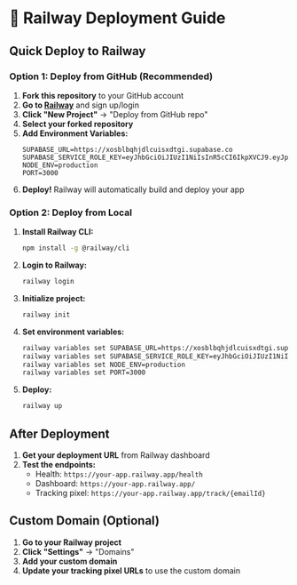 # 🚂 Railway Deployment Guide

## Quick Deploy to Railway

### Option 1: Deploy from GitHub (Recommended)

1. **Fork this repository** to your GitHub account
2. **Go to [Railway](https://railway.app)** and sign up/login
3. **Click "New Project"** → "Deploy from GitHub repo"
4. **Select your forked repository**
5. **Add Environment Variables:**
   ```
   SUPABASE_URL=https://xosblbqhjdlcuisxdtgi.supabase.co
   SUPABASE_SERVICE_ROLE_KEY=eyJhbGciOiJIUzI1NiIsInR5cCI6IkpXVCJ9.eyJpc3MiOiJzdXBhYmFzZSIsInJlZiI6Inhvc2JsYnFoamRsY3Vpc3hkdGdpIiwicm9sZSI6InNlcnZpY2Vfcm9sZSIsImlhdCI6MTc1Mzg3MTM3MiwiZXhwIjoyMDY5NDQ3MzcyfQ.Jh9PJr8uRPSZpWugqmFMTR1n7mywrrcYxZ3yUBWbg3Q
   NODE_ENV=production
   PORT=3000
   ```
6. **Deploy!** Railway will automatically build and deploy your app

### Option 2: Deploy from Local

1. **Install Railway CLI:**
   ```bash
   npm install -g @railway/cli
   ```

2. **Login to Railway:**
   ```bash
   railway login
   ```

3. **Initialize project:**
   ```bash
   railway init
   ```

4. **Set environment variables:**
   ```bash
   railway variables set SUPABASE_URL=https://xosblbqhjdlcuisxdtgi.supabase.co
   railway variables set SUPABASE_SERVICE_ROLE_KEY=eyJhbGciOiJIUzI1NiIsInR5cCI6IkpXVCJ9.eyJpc3MiOiJzdXBhYmFzZSIsInJlZiI6Inhvc2JsYnFoamRsY3Vpc3hkdGdpIiwicm9sZSI6InNlcnZpY2Vfcm9sZSIsImlhdCI6MTc1Mzg3MTM3MiwiZXhwIjoyMDY5NDQ3MzcyfQ.Jh9PJr8uRPSZpWugqmFMTR1n7mywrrcYxZ3yUBWbg3Q
   railway variables set NODE_ENV=production
   railway variables set PORT=3000
   ```

5. **Deploy:**
   ```bash
   railway up
   ```

## After Deployment

1. **Get your deployment URL** from Railway dashboard
2. **Test the endpoints:**
   - Health: `https://your-app.railway.app/health`
   - Dashboard: `https://your-app.railway.app/`
   - Tracking pixel: `https://your-app.railway.app/track/{emailId}`

## Custom Domain (Optional)

1. **Go to your Railway project**
2. **Click "Settings"** → "Domains"
3. **Add your custom domain**
4. **Update your tracking pixel URLs** to use the custom domain 